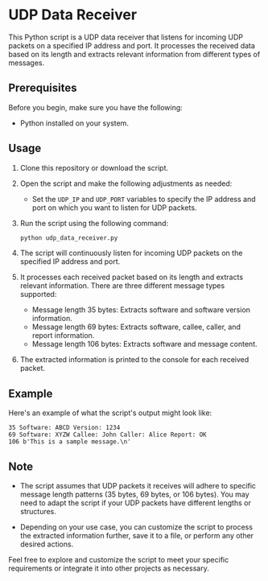 # UDP Data Receiver

This Python script is a UDP data receiver that listens for incoming UDP packets on a specified IP address and port. It processes the received data based on its length and extracts relevant information from different types of messages.

## Prerequisites

Before you begin, make sure you have the following:

- Python installed on your system.

## Usage

1. Clone this repository or download the script.

2. Open the script and make the following adjustments as needed:

   - Set the `UDP_IP` and `UDP_PORT` variables to specify the IP address and port on which you want to listen for UDP packets.

3. Run the script using the following command:

   ```bash
   python udp_data_receiver.py
   ```

4. The script will continuously listen for incoming UDP packets on the specified IP address and port.

5. It processes each received packet based on its length and extracts relevant information. There are three different message types supported:

   - Message length 35 bytes: Extracts software and software version information.
   - Message length 69 bytes: Extracts software, callee, caller, and report information.
   - Message length 106 bytes: Extracts software and message content.

6. The extracted information is printed to the console for each received packet.

## Example

Here's an example of what the script's output might look like:

```plaintext
35 Software: ABCD Version: 1234
69 Software: XYZW Callee: John Caller: Alice Report: OK
106 b'This is a sample message.\n'
```

## Note

- The script assumes that UDP packets it receives will adhere to specific message length patterns (35 bytes, 69 bytes, or 106 bytes). You may need to adapt the script if your UDP packets have different lengths or structures.

- Depending on your use case, you can customize the script to process the extracted information further, save it to a file, or perform any other desired actions.

Feel free to explore and customize the script to meet your specific requirements or integrate it into other projects as necessary.
